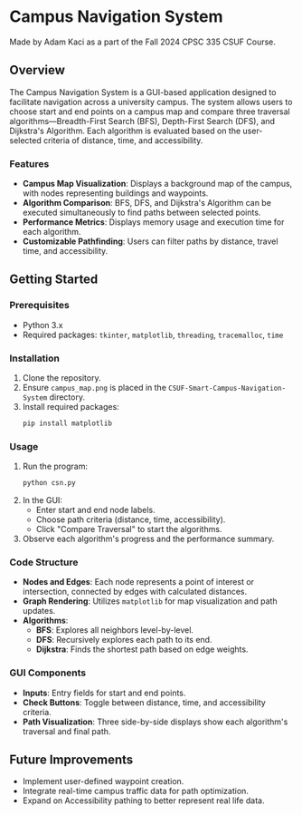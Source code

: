 # Campus Navigation System
Made by Adam Kaci as a part of the Fall 2024 CPSC 335 CSUF Course.

## Overview
The Campus Navigation System is a GUI-based application designed to facilitate navigation across a university campus. The system allows users to choose start and end points on a campus map and compare three traversal algorithms—Breadth-First Search (BFS), Depth-First Search (DFS), and Dijkstra's Algorithm. Each algorithm is evaluated based on the user-selected criteria of distance, time, and accessibility.

### Features
- **Campus Map Visualization**: Displays a background map of the campus, with nodes representing buildings and waypoints.
- **Algorithm Comparison**: BFS, DFS, and Dijkstra's Algorithm can be executed simultaneously to find paths between selected points.
- **Performance Metrics**: Displays memory usage and execution time for each algorithm.
- **Customizable Pathfinding**: Users can filter paths by distance, travel time, and accessibility.

## Getting Started

### Prerequisites
- Python 3.x
- Required packages: `tkinter`, `matplotlib`, `threading`, `tracemalloc`, `time`

### Installation
1. Clone the repository.
2. Ensure `campus_map.png` is placed in the `CSUF-Smart-Campus-Navigation-System` directory.
3. Install required packages:
   ```bash
   pip install matplotlib
   ```

### Usage
1. Run the program:
   ```bash
   python csn.py
   ```
2. In the GUI:
   - Enter start and end node labels.
   - Choose path criteria (distance, time, accessibility).
   - Click "Compare Traversal" to start the algorithms.
3. Observe each algorithm's progress and the performance summary.

### Code Structure
- **Nodes and Edges**: Each node represents a point of interest or intersection, connected by edges with calculated distances.
- **Graph Rendering**: Utilizes `matplotlib` for map visualization and path updates.
- **Algorithms**:
  - **BFS**: Explores all neighbors level-by-level.
  - **DFS**: Recursively explores each path to its end.
  - **Dijkstra**: Finds the shortest path based on edge weights.
  
### GUI Components
- **Inputs**: Entry fields for start and end points.
- **Check Buttons**: Toggle between distance, time, and accessibility criteria.
- **Path Visualization**: Three side-by-side displays show each algorithm's traversal and final path.

## Future Improvements
- Implement user-defined waypoint creation.
- Integrate real-time campus traffic data for path optimization.
- Expand on Accessibility pathing to better represent real life data.
